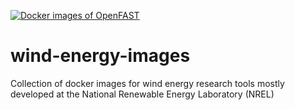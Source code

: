 [![Docker images of OpenFAST](https://github.com/mayankchetan/wind-energy-images/actions/workflows/publish-openfast-images.yaml/badge.svg)](https://github.com/mayankchetan/wind-energy-images/actions/workflows/publish-openfast-images.yaml)



# wind-energy-images
Collection of docker images for wind energy research tools mostly developed at the National Renewable Energy Laboratory (NREL)
